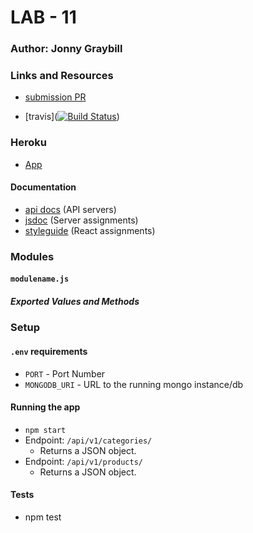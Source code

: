 # LAB - 11

### Author: Jonny Graybill

### Links and Resources
* [submission PR](https://github.com/401-advanced-javascript-jonnygraybill/lab-11/pull/1) 

* [travis]([![Build Status](https://www.travis-ci.com/401-advanced-javascript-jonnygraybill/lab-11.svg?branch=auth)](https://www.travis-ci.com/401-advanced-javascript-jonnygraybill/lab-11))

### Heroku
* [App](https://jgray-401-lab11.herokuapp.com/)


#### Documentation
* [api docs](http://xyz.com) (API servers)
* [jsdoc](http://xyz.com) (Server assignments)
* [styleguide](http://xyz.com) (React assignments)

### Modules
#### `modulename.js`
##### Exported Values and Methods


### Setup
#### `.env` requirements
* `PORT` - Port Number
* `MONGODB_URI` - URL to the running mongo instance/db

#### Running the app
* `npm start`
* Endpoint: `/api/v1/categories/`
  * Returns a JSON object.
* Endpoint: `/api/v1/products/`
  * Returns a JSON object.
  
#### Tests
* npm test
